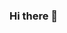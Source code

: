 ### Hi there 👋

<!--
**Jinnsir2/jinnsir2** is a ✨ _special_ ✨ repository because its `README.md` (this file) appears on your GitHub profile.

Here are some ideas to get you
For termux user
git clone https://git.heroku.com/jinnsir2.git
username:asmapahanefa123@gmail.com
Password:ICHUZZICHU123@
THEN SCAN UR QR CODE
U CAN USE jinnsir2 whatssapp bot

